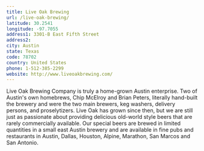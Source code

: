 ```yaml
---
title: Live Oak Brewing
url: /live-oak-brewing/
latitude: 30.2541
longitude: -97.7055
address1: 3301-B East Fifth Street
address2: 
city: Austin
state: Texas
code: 78702
country: United States
phone: 1-512-385-2299
website: http://www.liveoakbrewing.com/
---
```

Live Oak Brewing Company is truly a home-grown Austin enterprise. Two of Austin's own homebrews, Chip McElroy and Brian Peters, literally hand-built the brewery and were the two main brewers, keg washers, delivery persons, and proselytizers. Live Oak has grown since then, but we are still just as passionate about providing delicious old-world style beers that are rarely commercially available. Our special beers are brewed in limited quantities in a small east Austin brewery and are available in fine pubs and restaurants in Austin, Dallas, Houston, Alpine, Marathon, San Marcos and San Antonio.
